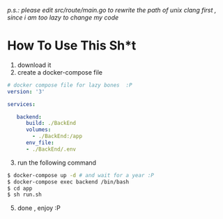 *p.s.: please edit src/route/main.go to rewrite the path of unix clang first , since i am too lazy to change my code*
# How To Use This Sh*t
1. download it
2. create a docker-compose file
```yaml
# docker compose file for lazy bones  :P
version: '3'

services:

   backend:
      build: ./BackEnd
      volumes:
        - ./BackEnd:/app
      env_file: 
      - ./BackEnd/.env

```
3. run the following command
 ```bash
$ docker-compose up -d # and wait for a year :P
$ docker-compose exec backend /bin/bash
$ cd app
$ sh run.sh
 ```
5. done , enjoy :P